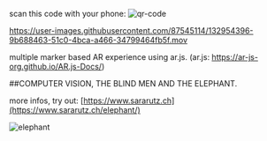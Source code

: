 scan this code with your phone: 
![qr-code](https://user-images.githubusercontent.com/87545114/132955841-9d3acaa9-a2a3-4b7b-88ea-86622ceae77c.png)


https://user-images.githubusercontent.com/87545114/132954396-9b688463-51c0-4bca-a466-34799464fb5f.mov



multiple marker based AR experience using ar.js. (ar.js: https://ar-js-org.github.io/AR.js-Docs/) 

##COMPUTER VISION, THE BLIND MEN AND THE ELEPHANT.

more infos, try out: [https://www.sararutz.ch](https://www.sararutz.ch/elephant/)

![elephant](https://user-images.githubusercontent.com/87545114/132953520-159db542-8a22-42a4-acb5-15091a7912f4.png)


